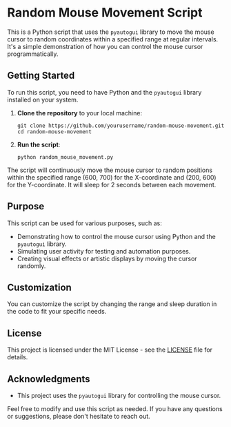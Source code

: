 # Random Mouse Movement Script

This is a Python script that uses the `pyautogui` library to move the mouse cursor to random coordinates within a specified range at regular intervals. It's a simple demonstration of how you can control the mouse cursor programmatically.

## Getting Started

To run this script, you need to have Python and the `pyautogui` library installed on your system.

1. **Clone the repository** to your local machine:

    ```shell
    git clone https://github.com/yourusername/random-mouse-movement.git
    cd random-mouse-movement
    ```

2. **Run the script**:

    ```shell
    python random_mouse_movement.py
    ```

The script will continuously move the mouse cursor to random positions within the specified range (600, 700) for the X-coordinate and (200, 600) for the Y-coordinate. It will sleep for 2 seconds between each movement.

## Purpose

This script can be used for various purposes, such as:

- Demonstrating how to control the mouse cursor using Python and the `pyautogui` library.
- Simulating user activity for testing and automation purposes.
- Creating visual effects or artistic displays by moving the cursor randomly.

## Customization

You can customize the script by changing the range and sleep duration in the code to fit your specific needs.

## License

This project is licensed under the MIT License - see the [LICENSE](LICENSE) file for details.

## Acknowledgments

- This project uses the `pyautogui` library for controlling the mouse cursor.

Feel free to modify and use this script as needed. If you have any questions or suggestions, please don't hesitate to reach out.

